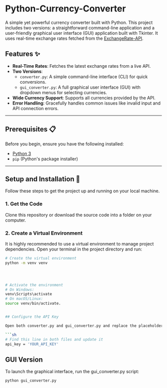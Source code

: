 # Python-Currency-Converter
A simple yet powerful currency converter built with Python. This project includes two versions: a straightforward command-line application and a user-friendly graphical user interface (GUI) application built with Tkinter. It uses real-time exchange rates fetched from the [ExchangeRate-API](https://www.exchangerate-api.com/).  
## Features ✨

* **Real-Time Rates**: Fetches the latest exchange rates from a live API.
* **Two Versions**:
    * `converter.py`: A simple command-line interface (CLI) for quick conversions.
    * `gui_converter.py`: A full graphical user interface (GUI) with dropdown menus for selecting currencies.
* **Wide Currency Support**: Supports all currencies provided by the API.
* **Error Handling**: Gracefully handles common issues like invalid input and API connection errors.

***

## Prerequisites 📋

Before you begin, ensure you have the following installed:
* [Python 3](https://www.python.org/downloads/)
* `pip` (Python's package installer)

***

## Setup and Installation 🚀

Follow these steps to get the project up and running on your local machine.

### 1. Get the Code
Clone this repository or download the source code into a folder on your computer.

### 2. Create a Virtual Environment
It is highly recommended to use a virtual environment to manage project dependencies. Open your terminal in the project directory and run:

```bash
# Create the virtual environment
python -m venv venv




# Activate the environment
# On Windows:
venv\Scripts\activate
# On macOS/Linux:
source venv/bin/activate.


## Configure the API Key

Open both converter.py and gui_converter.py and replace the placeholder text YOUR_API_KEY with your actual API key.

```sh
# Find this line in both files and update it
api_key = 'YOUR_API_KEY'
```

## GUI Version
To launch the graphical interface, run the gui_converter.py script:

```sh
python gui_converter.py
```

